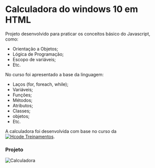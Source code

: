 # Calculadora do windows 10 em HTML


Projeto desenvolvido para praticar os conceitos básico do Javascript, como: 

<ul>
<li>Orientação a Objetos;</li>
<li>Lógica de Programação;</li>
<li>Escopo de variáveis;</li>
<li>Etc.</li>
</ul>

No curso foi apresentado a base da linguagem: 

<ul>
<li>Laços (for, foreach, while);</li>
<li>Variáveis;</li>
<li>Funções;</li>
<li>Métodos;</li>
  <li>Atributos;</li>
  <li>Classes;</li>
  <li>objetos;</li>
  <li>Etc.</li>
</ul>

A calculadora foi desenvolvida com base no curso da [![Hcode Treinamentos](https://www.hcode.com.br/res/img/hcode-200x100.png)](https://www.hcode.com.br).
### Projeto
![Calculadora](https://firebasestorage.googleapis.com/v0/b/hcode-com-br.appspot.com/o/calculadora-hcode-win.png?alt=media&token=218a8f2a-b800-4d03-92e8-9e493a4e949f)
